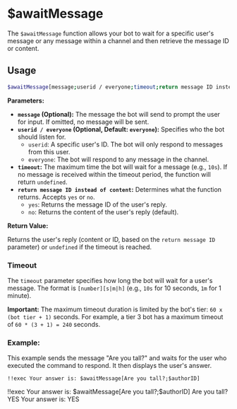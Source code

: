 # $awaitMessage

The `$awaitMessage` function allows your bot to wait for a specific user's message or any message within a channel and then retrieve the message ID or content.

## Usage

```bash
$awaitMessage[message;userid / everyone;timeout;return message ID instead of content]
```

**Parameters:**

*   **`message` (Optional):** The message the bot will send to prompt the user for input. If omitted, no message will be sent.
*   **`userid / everyone` (Optional, Default: `everyone`):** Specifies who the bot should listen for.
    *   `userid`:  A specific user's ID. The bot will only respond to messages from this user.
    *   `everyone`: The bot will respond to any message in the channel.
*   **`timeout`:** The maximum time the bot will wait for a message (e.g., `10s`). If no message is received within the timeout period, the function will return `undefined`.
*   **`return message ID instead of content`:** Determines what the function returns. Accepts `yes` or `no`.
    *   `yes`: Returns the message ID of the user's reply.
    *   `no`: Returns the content of the user's reply (default).

**Return Value:**

Returns the user's reply (content or ID, based on the `return message ID` parameter) or `undefined` if the timeout is reached.

### Timeout

The `timeout` parameter specifies how long the bot will wait for a user's message. The format is `[number][s|m|h]` (e.g., `10s` for 10 seconds, `1m` for 1 minute).

**Important:** The maximum timeout duration is limited by the bot's tier: `60 x (bot tier + 1)` seconds.  For example, a tier 3 bot has a maximum timeout of `60 * (3 + 1) = 240` seconds.

### Example:

This example sends the message "Are you tall?" and waits for the user who executed the command to respond.  It then displays the user's answer.

```discord
!!exec Your answer is: $awaitMessage[Are you tall?;$authorID]
```

<discord-messages>
    <discord-message :bot="false" role-color="#ffcc9a" author="Member">
        !!exec Your answer is: $awaitMessage[Are you tall?;$authorID]
    </discord-message>
    <discord-message :bot="true" role-color="#0099ff" author="Custom Command" avatar="https://media.discordapp.net/avatars/725721249652670555/781224f90c3b841ba5b40678e032f74a.webp">
        Are you tall?
    </discord-message>
    <discord-message :bot="false" role-color="#ffcc9a" author="Member">
        YES
    </discord-message>
    <discord-message :bot="true" role-color="#0099ff" author="Custom Command" avatar="https://media.discordapp.net/avatars/725721249652670555/781224f90c3b841ba5b40678e032f74a.webp">
        Your answer is: YES
    </discord-message>
</discord-messages>